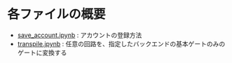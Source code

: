 # 各ファイルの概要

* [save_account.ipynb](./save_account.ipynb) : アカウントの登録方法
* [transpile.jpynb](./transpile.jpynb) : 任意の回路を、指定したバックエンドの基本ゲートのみのゲートに変換する
